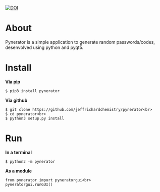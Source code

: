 [![DOI](https://zenodo.org/badge/253063578.svg)](https://zenodo.org/badge/latestdoi/253063578)

# About<br>
<p>Pynerator is a simple application to generate random passwords/codes, desenvolved using python and pyqt5.</p>

# Install
<b>Via pip</b><br>
```
$ pip3 install pynerator
```

<b>Via github</b><br>
```
$ git clone https://github.com/jeffrichardchemistry/pynerator<br>
$ cd pynerator<br>
$ python3 setup.py install
```
# Run
<b>In a terminal</b><br>
```
$ python3 -m pynerator
```
<b>As a module</b><br>
```
from pynerator import pyneratorgui<br>
pyneratorgui.runGUI()
```
